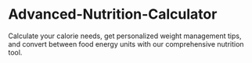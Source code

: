 # Advanced-Nutrition-Calculator
Calculate your calorie needs, get personalized weight management tips, and convert between food energy units with our comprehensive nutrition tool.
